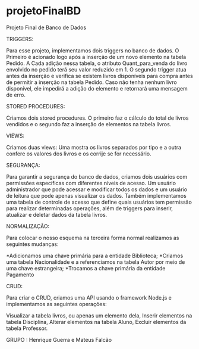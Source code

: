 # projetoFinalBD
Projeto Final de Banco de Dados


TRIGGERS: 

Para esse projeto, implementamos dois triggers no banco de dados. O Primeiro é acionado
logo após a inserção de um novo elemento na tabela Pedido. A Cada adição nessa tabela, o
atributo Quant_para_venda do livro envolvido no pedido terá seu valor reduzido em 1. O segundo
trigger atua antes da inserção e verifica se existem livros disponíveis para compra antes de
permitir a inserção na tabela Pedido. Caso não tenha nenhum livro disponível, ele impedirá a 
adição do elemento e retornará uma mensagem de erro.

STORED PROCEDURES:

Criamos dois stored procedures. O primeiro faz o cálculo do total de livros vendidos e o
segundo faz a inserção de elementos na tabela livros.

VIEWS:

Criamos duas views: Uma mostra os livros separados por tipo e a outra confere os valores
dos livros e os corrije se for necessário.

SEGURANÇA:

Para garantir a segurança do banco de dados, criamos dois usuários com permissões específicas
com diferentes níveis de acesso. Um usuário administrador que pode acessar e modificar todos 
os dados e um usuário de leitura que pode apenas visualizar os dados. Também implementamos uma
tabela de controle de acesso que define quais usuários tem permissão para realizar determinadas
operações, além de triggers para inserir, atualizar e deletar dados da tabela livros.

NORMALIZAÇÃO: 

Para colocar o nosso esquema na terceira forma normal realizamos as seguintes mudanças:

*Adicionamos uma chave primária para a entidade Biblioteca;
*Criamos uma tabela Nacionalidade e a referenciamos na tabela Autor por meio de uma chave estrangeira;
*Trocamos a chave primária da entidade Pagamento

CRUD:

Para criar o CRUD, criamos uma API usando o framework Node.js e implementamos as seguintes operações:

Visualizar a tabela livros, ou apenas um elemento dela,
Inserir elementos na tabela Disciplina,
Alterar elementos na tabela Aluno,
Excluir elementos da tabela Professor.

GRUPO : Henrique Guerra e Mateus Falcão
